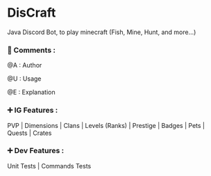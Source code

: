 # DisCraft

Java Discord Bot, to play minecraft (Fish, Mine, Hunt, and more...)

### 📝 Comments :

@A : Author

@U : Usage

@E : Explanation

### ➕ IG Features :

PVP | Dimensions | Clans | Levels (Ranks) | Prestige | Badges | Pets  | Quests | Crates

### ➕ Dev Features :
Unit Tests | Commands Tests 